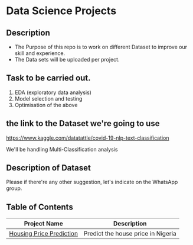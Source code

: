 # Data Science Projects

## Description

* The Purpose of this repo is to work on different Dataset to improve our skill and experience.
* The Data sets will be uploaded per project.

## Task to be carried out.

1. EDA (exploratory data analysis)
2. Model selection and testing
3. Optimisation of the above 

## the link to the Dataset we're going to use

https://www.kaggle.com/datatattle/covid-19-nlp-text-classification

We'll be handling Multi-Classification analysis

## Description of Dataset

Please if there're any other suggestion, let's indicate on the WhatsApp group.

## Table of Contents
Project Name | Description |
|---|---|
| [Housing Price Prediction](https://github.com/daye-oa/Data-Science-Projects/tree/master/Housing%20Prediction) | Predict the house price in Nigeria |
